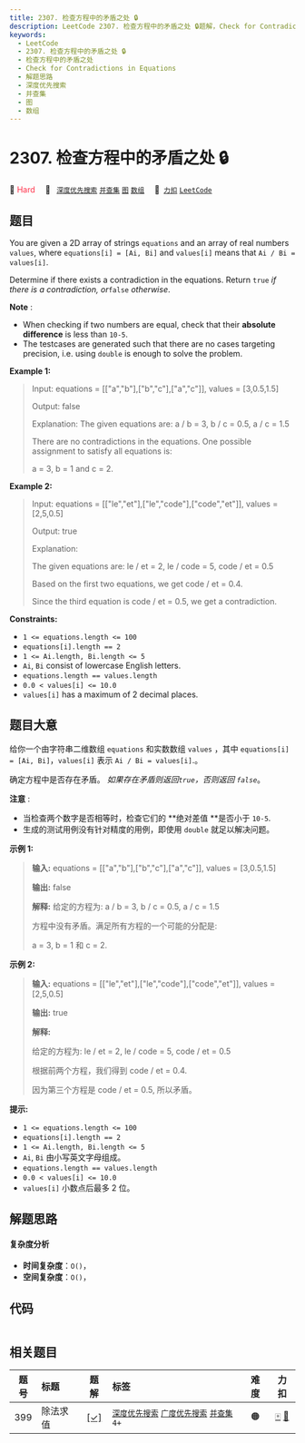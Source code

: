 ```yaml
---
title: 2307. 检查方程中的矛盾之处 🔒
description: LeetCode 2307. 检查方程中的矛盾之处 🔒题解，Check for Contradictions in Equations，包含解题思路、复杂度分析以及完整的 JavaScript 代码实现。
keywords:
  - LeetCode
  - 2307. 检查方程中的矛盾之处 🔒
  - 检查方程中的矛盾之处
  - Check for Contradictions in Equations
  - 解题思路
  - 深度优先搜索
  - 并查集
  - 图
  - 数组
---
```


# 2307. 检查方程中的矛盾之处 🔒

🔴 <font color=#ff334b>Hard</font>&emsp; 🔖&ensp; [`深度优先搜索`](/tag/depth-first-search.md) [`并查集`](/tag/union-find.md) [`图`](/tag/graph.md) [`数组`](/tag/array.md)&emsp; 🔗&ensp;[`力扣`](https://leetcode.cn/problems/check-for-contradictions-in-equations) [`LeetCode`](https://leetcode.com/problems/check-for-contradictions-in-equations)

## 题目

You are given a 2D array of strings `equations` and an array of real numbers
`values`, where `equations[i] = [Ai, Bi]` and `values[i]` means that `Ai / Bi
= values[i]`.

Determine if there exists a contradiction in the equations. Return `true` _if
there is a contradiction, or_`false` _otherwise_.

**Note** :

  * When checking if two numbers are equal, check that their **absolute difference** is less than `10-5`.
  * The testcases are generated such that there are no cases targeting precision, i.e. using `double` is enough to solve the problem.



**Example 1:**

> Input: equations = [["a","b"],["b","c"],["a","c"]], values = [3,0.5,1.5]
> 
> Output: false
> 
> Explanation: The given equations are: a / b = 3, b / c = 0.5, a / c = 1.5
> 
> There are no contradictions in the equations. One possible assignment to satisfy all equations is:
> 
> a = 3, b = 1 and c = 2.

**Example 2:**

> Input: equations = [["le","et"],["le","code"],["code","et"]], values = [2,5,0.5]
> 
> Output: true
> 
> Explanation:
> 
> The given equations are: le / et = 2, le / code = 5, code / et = 0.5
> 
> Based on the first two equations, we get code / et = 0.4.
> 
> Since the third equation is code / et = 0.5, we get a contradiction.

**Constraints:**

  * `1 <= equations.length <= 100`
  * `equations[i].length == 2`
  * `1 <= Ai.length, Bi.length <= 5`
  * `Ai`, `Bi` consist of lowercase English letters.
  * `equations.length == values.length`
  * `0.0 < values[i] <= 10.0`
  * `values[i]` has a maximum of 2 decimal places.


## 题目大意

给你一个由字符串二维数组 `equations` 和实数数组  `values` ，其中 `equations[i] = [Ai,
Bi]`，`values[i]` 表示 `Ai / Bi = values[i]`.。

确定方程中是否存在矛盾。 _如果存在矛盾则返回`true`，否则返回 `false`_。

**注意** :

  * 当检查两个数字是否相等时，检查它们的 **绝对差值  **是否小于 `10-5`.
  * 生成的测试用例没有针对精度的用例，即使用 `double` 就足以解决问题。



**示例 1:**

> 
> 
> 
> 
> 
> **输入:** equations = [["a","b"],["b","c"],["a","c"]], values = [3,0.5,1.5]
> 
> **输出:** false
> 
> **解释:** 给定的方程为: a / b = 3, b / c = 0.5, a / c = 1.5
> 
> 方程中没有矛盾。满足所有方程的一个可能的分配是:
> 
> a = 3, b = 1 和 c = 2.
> 
> 

**示例 2:**

> 
> 
> 
> 
> 
> **输入:** equations = [["le","et"],["le","code"],["code","et"]], values = [2,5,0.5]
> 
> **输出:** true
> 
> **解释:**
> 
> 给定的方程为: le / et = 2, le / code = 5, code / et = 0.5
> 
> 根据前两个方程，我们得到 code / et = 0.4.
> 
> 因为第三个方程是 code / et = 0.5, 所以矛盾。
> 
> 



**提示:**

  * `1 <= equations.length <= 100`
  * `equations[i].length == 2`
  * `1 <= Ai.length, Bi.length <= 5`
  * `Ai`, `Bi` 由小写英文字母组成。
  * `equations.length == values.length`
  * `0.0 < values[i] <= 10.0`
  * `values[i]` 小数点后最多 2 位。


## 解题思路

#### 复杂度分析

- **时间复杂度**：`O()`，
- **空间复杂度**：`O()`，

## 代码

```javascript

```

## 相关题目

<!-- prettier-ignore -->
| 题号 | 标题 | 题解 | 标签 | 难度 | 力扣 |
| :------: | :------ | :------: | :------ | :------: | :------: |
| 399 | 除法求值 | [[✓]](/problem/0399.md) |  [`深度优先搜索`](/tag/depth-first-search.md) [`广度优先搜索`](/tag/breadth-first-search.md) [`并查集`](/tag/union-find.md) `4+` | 🟠 | [🀄️](https://leetcode.cn/problems/evaluate-division) [🔗](https://leetcode.com/problems/evaluate-division) |
